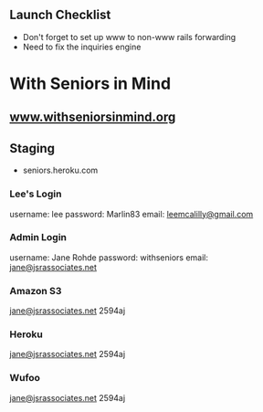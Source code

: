 ## Launch Checklist
* Don't forget to set up www to non-www rails forwarding
* Need to fix the inquiries engine

# With Seniors in Mind
## www.withseniorsinmind.org


## Staging
* seniors.heroku.com

### Lee's Login
username: lee
password: Marlin83
email: leemcalilly@gmail.com

### Admin Login
username: Jane Rohde
password: withseniors
email: jane@jsrassociates.net


### Amazon S3
jane@jsrassociates.net
2594aj


### Heroku
jane@jsrassociates.net
2594aj


### Wufoo
jane@jsrassociates.net
2594aj